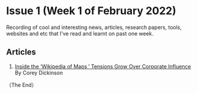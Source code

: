# Issue 1 (Week 1 of February 2022)

Recording of cool and interesting news, articles, research papers, tools, websites and etc that I've read and learnt on past one week.

## Articles

1. [Inside the ‘Wikipedia of Maps,’ Tensions Grow Over Corporate Influence](https://www.bloomberg.com/news/articles/2021-02-19/openstreetmap-charts-a-controversial-new-direction) By Corey Dickinson

（The End）

